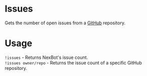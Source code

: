 # Issues 
Gets the number of open issues from a [GitHub](https://github.com) repository.

# Usage
```!issues``` - Returns NexBot's issue count.  
```!issues owner/repo``` - Returns the issue count of a specific GitHub repository.  
